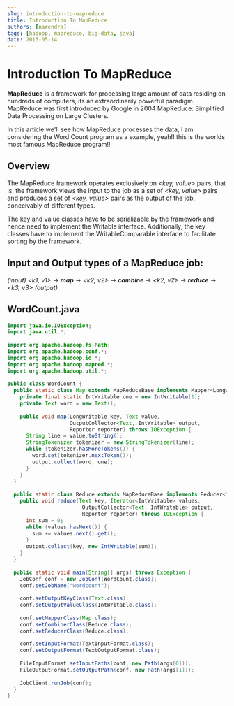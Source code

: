 ```yaml
---
slug: introduction-to-mapreduce
title: Introduction To MapReduce
authors: [narendra]
tags: [hadoop, mapreduce, big-data, java]
date: 2015-05-14
---
```


# Introduction To MapReduce

**MapReduce** is a framework for processing large amount of data residing on hundreds of computers, its an extraordinarily powerful paradigm. MapReduce was first introduced by Google in 2004 MapReduce: Simplified Data Processing on Large Clusters.

In this article we'll see how MapReduce processes the data, I am considering the Word Count program as a example, yeah!! this is the worlds most famous MapReduce program!!

## Overview

The MapReduce framework operates exclusively on *&lt;key, value&gt;* pairs, that is, the framework views the input to the job as a set of *&lt;key, value&gt;* pairs and produces a set of *&lt;key, value&gt;* pairs as the output of the job, conceivably of different types.

The key and value classes have to be serializable by the framework and hence need to implement the Writable interface. Additionally, the key classes have to implement the WritableComparable interface to facilitate sorting by the framework.

## Input and Output types of a MapReduce job:

*(input) &lt;k1, v1&gt; -> **map** -> &lt;k2, v2&gt; -> **combine** -> &lt;k2, v2&gt; -> **reduce** -> &lt;k3, v3&gt; (output)*

## WordCount.java

```java
import java.io.IOException;
import java.util.*;
 
import org.apache.hadoop.fs.Path;
import org.apache.hadoop.conf.*;
import org.apache.hadoop.io.*;
import org.apache.hadoop.mapred.*;
import org.apache.hadoop.util.*;
 
public class WordCount {
  public static class Map extends MapReduceBase implements Mapper<LongWritable, Text, Text, IntWritable> {
    private final static IntWritable one = new IntWritable(1);
    private Text word = new Text();
  
    public void map(LongWritable key, Text value, 
                    OutputCollector<Text, IntWritable> output, 
                    Reporter reporter) throws IOException {
      String line = value.toString();
      StringTokenizer tokenizer = new StringTokenizer(line);
      while (tokenizer.hasMoreTokens()) {
        word.set(tokenizer.nextToken());
        output.collect(word, one);
      }
    }
  }
  
  public static class Reduce extends MapReduceBase implements Reducer<Text, IntWritable, Text, IntWritable> {
    public void reduce(Text key, Iterator<IntWritable> values, 
                        OutputCollector<Text, IntWritable> output, 
                        Reporter reporter) throws IOException {
      int sum = 0;
      while (values.hasNext()) {
        sum += values.next().get();
      }
      output.collect(key, new IntWritable(sum));
    }
  }
  
  public static void main(String[] args) throws Exception {
    JobConf conf = new JobConf(WordCount.class);
    conf.setJobName("wordcount");
    
    conf.setOutputKeyClass(Text.class);
    conf.setOutputValueClass(IntWritable.class);
    
    conf.setMapperClass(Map.class);
    conf.setCombinerClass(Reduce.class);
    conf.setReducerClass(Reduce.class);
    
    conf.setInputFormat(TextInputFormat.class);
    conf.setOutputFormat(TextOutputFormat.class);
    
    FileInputFormat.setInputPaths(conf, new Path(args[0]));
    FileOutputFormat.setOutputPath(conf, new Path(args[1]));
    
    JobClient.runJob(conf);
  }
}
```
